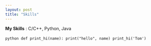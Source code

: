 ```yaml
---
layout: post
title: "Skills"
---
```

**My Skills** : C/C++, Python, Java

​```python
def print_hi(name):
  print("hello", name)
print_hi('Tom')
​```

